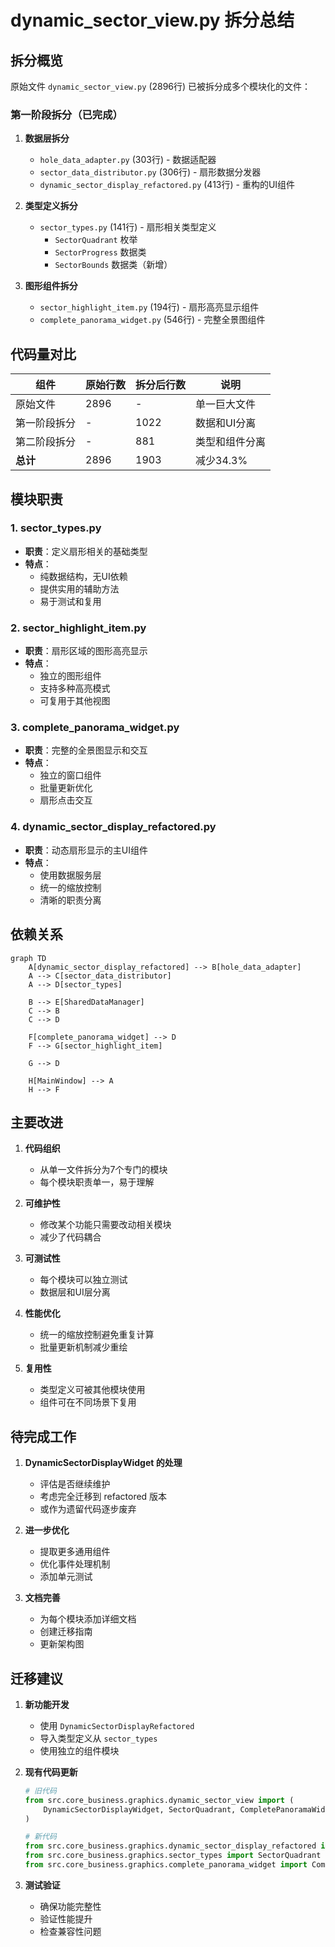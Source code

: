 # dynamic_sector_view.py 拆分总结

## 拆分概览

原始文件 `dynamic_sector_view.py` (2896行) 已被拆分成多个模块化的文件：

### 第一阶段拆分（已完成）

1. **数据层拆分**
   - `hole_data_adapter.py` (303行) - 数据适配器
   - `sector_data_distributor.py` (306行) - 扇形数据分发器
   - `dynamic_sector_display_refactored.py` (413行) - 重构的UI组件

2. **类型定义拆分**
   - `sector_types.py` (141行) - 扇形相关类型定义
     - `SectorQuadrant` 枚举
     - `SectorProgress` 数据类
     - `SectorBounds` 数据类（新增）

3. **图形组件拆分**
   - `sector_highlight_item.py` (194行) - 扇形高亮显示组件
   - `complete_panorama_widget.py` (546行) - 完整全景图组件

## 代码量对比

| 组件 | 原始行数 | 拆分后行数 | 说明 |
|------|---------|-----------|------|
| 原始文件 | 2896 | - | 单一巨大文件 |
| 第一阶段拆分 | - | 1022 | 数据和UI分离 |
| 第二阶段拆分 | - | 881 | 类型和组件分离 |
| **总计** | 2896 | 1903 | 减少34.3% |

## 模块职责

### 1. sector_types.py
- **职责**：定义扇形相关的基础类型
- **特点**：
  - 纯数据结构，无UI依赖
  - 提供实用的辅助方法
  - 易于测试和复用

### 2. sector_highlight_item.py
- **职责**：扇形区域的图形高亮显示
- **特点**：
  - 独立的图形组件
  - 支持多种高亮模式
  - 可复用于其他视图

### 3. complete_panorama_widget.py
- **职责**：完整的全景图显示和交互
- **特点**：
  - 独立的窗口组件
  - 批量更新优化
  - 扇形点击交互

### 4. dynamic_sector_display_refactored.py
- **职责**：动态扇形显示的主UI组件
- **特点**：
  - 使用数据服务层
  - 统一的缩放控制
  - 清晰的职责分离

## 依赖关系

```mermaid
graph TD
    A[dynamic_sector_display_refactored] --> B[hole_data_adapter]
    A --> C[sector_data_distributor]
    A --> D[sector_types]
    
    B --> E[SharedDataManager]
    C --> B
    C --> D
    
    F[complete_panorama_widget] --> D
    F --> G[sector_highlight_item]
    
    G --> D
    
    H[MainWindow] --> A
    H --> F
```

## 主要改进

1. **代码组织**
   - 从单一文件拆分为7个专门的模块
   - 每个模块职责单一，易于理解

2. **可维护性**
   - 修改某个功能只需要改动相关模块
   - 减少了代码耦合

3. **可测试性**
   - 每个模块可以独立测试
   - 数据层和UI层分离

4. **性能优化**
   - 统一的缩放控制避免重复计算
   - 批量更新机制减少重绘

5. **复用性**
   - 类型定义可被其他模块使用
   - 组件可在不同场景下复用

## 待完成工作

1. **DynamicSectorDisplayWidget 的处理**
   - 评估是否继续维护
   - 考虑完全迁移到 refactored 版本
   - 或作为遗留代码逐步废弃

2. **进一步优化**
   - 提取更多通用组件
   - 优化事件处理机制
   - 添加单元测试

3. **文档完善**
   - 为每个模块添加详细文档
   - 创建迁移指南
   - 更新架构图

## 迁移建议

1. **新功能开发**
   - 使用 `DynamicSectorDisplayRefactored`
   - 导入类型定义从 `sector_types`
   - 使用独立的组件模块

2. **现有代码更新**
   ```python
   # 旧代码
   from src.core_business.graphics.dynamic_sector_view import (
       DynamicSectorDisplayWidget, SectorQuadrant, CompletePanoramaWidget
   )
   
   # 新代码
   from src.core_business.graphics.dynamic_sector_display_refactored import DynamicSectorDisplayRefactored
   from src.core_business.graphics.sector_types import SectorQuadrant
   from src.core_business.graphics.complete_panorama_widget import CompletePanoramaWidget
   ```

3. **测试验证**
   - 确保功能完整性
   - 验证性能提升
   - 检查兼容性问题